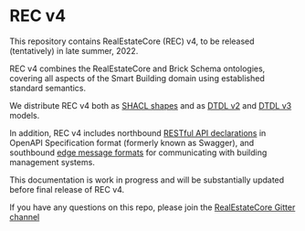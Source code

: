 # REC v4

This repository contains RealEstateCore (REC) v4, to be released (tentatively) in late summer, 2022.

REC v4 combines the RealEstateCore and Brick Schema ontologies, covering all aspects of the Smart Building domain using established standard semantics.

We distribute REC v4 both as [SHACL shapes](Ontology/SHACL/) and as [DTDL v2](Ontology/DTDLv2/) and [DTDL v3](Ontology/DTDLv3/) models.

In addition, REC v4 includes northbound [RESTful API declarations](API/REST) in OpenAPI Specification format (formerly known as Swagger), and southbound [edge message formats](API/Edge) for communicating with building management systems.

This documentation is work in progress and will be substantially updated before final release of REC v4. 

If you have any questions on this repo, please join the [RealEstateCore Gitter channel](https://gitter.im/RealEstateCore/community)
